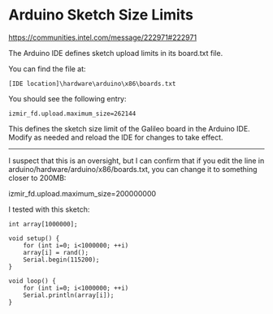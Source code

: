 Arduino Sketch Size Limits
====


https://communities.intel.com/message/222971#222971


The Arduino IDE defines sketch upload limits in its board.txt file. 

You can find the file at:
 
	[IDE location]\hardware\arduino\x86\boards.txt
 
You should see the following entry:
 
	izmir_fd.upload.maximum_size=262144

This defines the sketch size limit of the Galileo board in the Arduino IDE. 
Modify as needed and reload the IDE for changes to take effect.


-----

I suspect that this is an oversight, but I can confirm that if you edit the line in arduino/hardware/arduino/x86/boards.txt, you can change it to something closer to 200MB:
 
izmir_fd.upload.maximum_size=200000000
 
I tested with this sketch:
 
	int array[1000000];
 
	void setup() {
		for (int i=0; i<1000000; ++i)
		array[i] = rand();
		Serial.begin(115200);
	}
 
	void loop() {
		for (int i=0; i<1000000; ++i)
		Serial.println(array[i]);
	}
